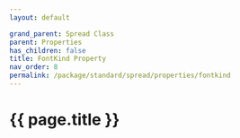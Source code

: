 ```yaml
---
layout: default

grand_parent: Spread Class
parent: Properties
has_children: false
title: FontKind Property
nav_order: 8
permalink: /package/standard/spread/properties/fontkind
---
```

# {{ page.title }}
